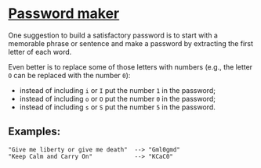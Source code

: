 # [Password maker](https://www.codewars.com/kata/password-maker "https://www.codewars.com/kata/5637b03c6be7e01d99000046")

One suggestion to build a satisfactory password is to start with a memorable phrase or sentence and
make a password by extracting the first letter of each word.

Even better is to replace some of those letters with numbers (e.g., the letter `O` can be replaced
with the number `0`):

* instead of including `i` or `I` put the number `1` in the password;
* instead of including `o` or `O` put the number `0` in the password;
* instead of including `s` or `S` put the number `5` in the password.

## Examples:

```
"Give me liberty or give me death"  --> "Gml0gmd"
"Keep Calm and Carry On"            --> "KCaC0"
```
